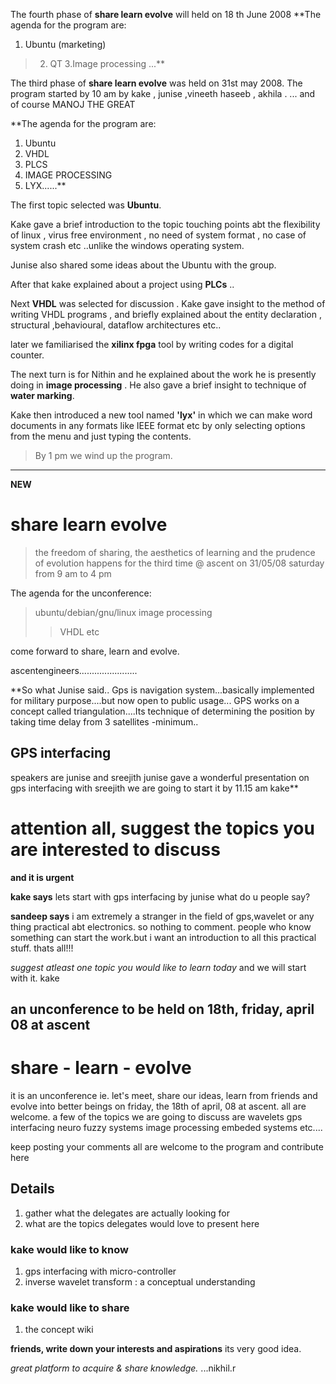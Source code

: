 The fourth phase of **share learn evolve** will held on 18 th June 2008
**The agenda for the program are:
  1. Ubuntu (marketing)
> 2. QT
> 3.Image processing ...**

The third phase of **share learn evolve** was held on 31st may
2008.
The program started by 10 am by kake , junise ,vineeth haseeb , akhila . ... and of course MANOJ THE GREAT

**The agenda for the program are:
  1. Ubuntu
  1. VHDL
  1. PLCS
  1. IMAGE PROCESSING
  1. LYX......**


The first topic  selected was **Ubuntu**.

Kake gave a brief introduction to the topic  touching points abt the flexibility of linux , virus free environment  ,  no need of  system format , no case of  system crash  etc ..unlike the windows operating system.

Junise also shared some ideas about the Ubuntu with the group.

After that kake explained about a project using **PLCs** ..

Next **VHDL** was  selected  for discussion . Kake gave insight to the method of writing VHDL programs , and  briefly explained about the entity declaration , structural ,behavioural, dataflow architectures etc..

later we familiarised the **xilinx fpga** tool by writing codes for a digital counter.

The next turn is for Nithin and he explained about the work he is presently doing in **image processing** . He also gave a brief insight to technique of **water marking**.

Kake then introduced a new tool named **'lyx'** in which we can make word documents in any formats like IEEE format  etc by only selecting options from the menu and just typing the contents.

> By 1 pm we wind up the program.

---


**NEW**
# share learn evolve #

> the freedom of sharing, the aesthetics of learning and the prudence of evolution happens for the third time @ ascent on 31/05/08 saturday from 9 am to 4 pm

The agenda for the unconference:
> ubuntu/debian/gnu/linux
> image processing
> > VHDL etc

come forward to share, learn and evolve.

ascentengineers.......................



**So what Junise said..
Gps is navigation system...basically implemented for military purpose....but now open to public usage...
GPS works on a concept called triangulation....Its technique of determining the position by taking time delay from 3 satellites -minimum..
## GPS interfacing ##
speakers are junise and sreejith
junise gave a wonderful presentation on gps interfacing with sreejith
we are going to start it by 11.15 am
kake**

# attention all, suggest the topics you are interested to discuss #
**and it is urgent**

**kake says**
lets start with gps interfacing by junise
what do u people say?

**sandeep says**
i am extremely a stranger in the field of gps,wavelet or any thing practical abt electronics. so nothing to comment. people who know something can start the work.but i want an introduction to all this practical stuff. thats all!!!

_suggest atleast one topic you would like to learn today_
and we will start with it.
kake

## an unconference to be held on 18th, friday, april 08 at ascent ##

# share - learn - evolve #

it is an unconference ie. let's meet, share our ideas, learn from friends and evolve into better beings on friday, the 18th of april, 08 at ascent. all are welcome. a few of the topics we are going to discuss are wavelets gps interfacing neuro fuzzy systems image processing embeded systems etc....

keep posting your comments
all are welcome to the program and contribute here


## Details ##

  1. gather what the delegates are actually looking for
  1. what are the topics delegates would love to present here

### kake would like to know ###
  1. gps interfacing with micro-controller
  1. inverse wavelet transform : a conceptual understanding

### kake would like to share ###
  1. the concept wiki

**friends, write down your interests and aspirations**
its very good idea.

_great platform to acquire & share knowledge._
...nikhil.r